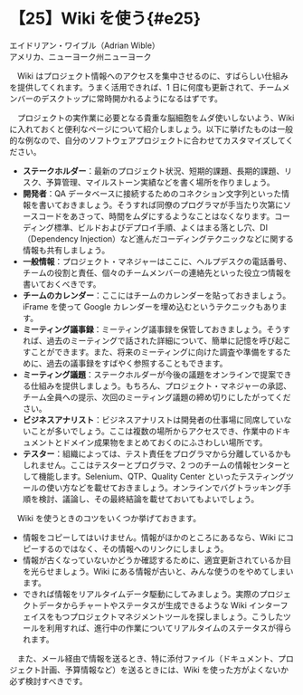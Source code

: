 # 【25】Wiki を使う{#e25}

<div class="author">エイドリアン・ワイブル（Adrian Wible）</div>
<div class="author_address">アメリカ、ニューヨーク州ニューヨーク</div>

　Wiki はプロジェクト情報へのアクセスを集中させるのに、すばらしい仕組みを提供してくれます。うまく活用できれば、1 日に何度も更新されて、チームメンバーのデスクトップに常時開かれるようになるはずです。

　プロジェクトの実作業に必要となる貴重な脳細胞をムダ使いしないよう、Wiki に入れておくと便利なページについて紹介しましょう。以下に挙げたものは一般的な例なので、自分のソフトウェアプロジェクトに合わせてカスタマイズしてください。

* **ステークホルダー**：最新のプロジェクト状況、短期的課題、長期的課題、リスク、予算管理、マイルストーン実績などを書く場所を作りましょう。
* **開発者**：QA データベースに接続するためのコネクション文字列といった情報を書いておきましょう。そうすれば同僚のプログラマが手当たり次第にソースコードをあさって、時間をムダにするようなことはなくなります。コーディング標準、ビルドおよびデプロイ手順、よくはまる落とし穴、DI（Dependency Injection）など進んだコーディングテクニックなどに関する情報も共有しましょう。
* **一般情報**：プロジェクト・マネジャーはここに、ヘルプデスクの電話番号、チームの役割と責任、個々のチームメンバーの連絡先といった役立つ情報を書いておくべきです。
* **チームのカレンダー**：ここにはチームのカレンダーを貼っておきましょう。iFrame を使って Google カレンダーを埋め込むというテクニックもあります。
* **ミーティング議事録**：ミーティング議事録を保管しておきましょう。そうすれば、過去のミーティングで話された詳細について、簡単に記憶を呼び起こすことができます。また、将来のミーティングに向けた調査や準備をするために、過去の議事録をすばやく参照することもできます。
* **ミーティング議題**：ステークホルダーが今後の議題をオンラインで提案できる仕組みを提供しましょう。もちろん、プロジェクト・マネジャーの承認、チーム全員への提示、次回のミーティング議題の締め切りにしたがってください。
* **ビジネスアナリスト**：ビジネスアナリストは開発者の仕事場に同席していないことが多いでしょう。ここは複数の場所からアクセスでき、作業中のドキュメントとドメイン成果物をまとめておくのにふさわしい場所です。
* **テスター**：組織によっては、テスト責任をプログラマから分離しているかもしれません。ここはテスターとプログラマ、2 つのチームの情報センターとして機能します。Selenium、QTP、Quality Center といったテスティングツールの使い方などを載せておきましょう。オンラインでバグトラッキング手順を検討、議論し、その最終結論を載せておいてもよいでしょう。

　Wiki を使うときのコツをいくつか挙げておきます。

* 情報をコピーしてはいけません。情報がほかのところにあるなら、Wiki にコピーするのではなく、その情報へのリンクにしましょう。
* 情報が古くなっていないかどうか確認するために、適宜更新されているか目を光らせましょう。Wiki にある情報が古いと、みんな使うのをやめてしまいます。
* できれば情報をリアルタイムデータ駆動にしてみましょう。実際のプロジェクトデータからチャートやステータスが生成できるような Wiki インターフェイスをもつプロジェクトマネジメントツールを探しましょう。こうしたツールを利用すれば、進行中の作業についてリアルタイムのステータスが得られます。

　また、メール経由で情報を送るとき、特に添付ファイル（ドキュメント、プロジェクト計画、予算情報など）を送るときには、Wiki を使った方がよくないか必ず検討すべきです。
